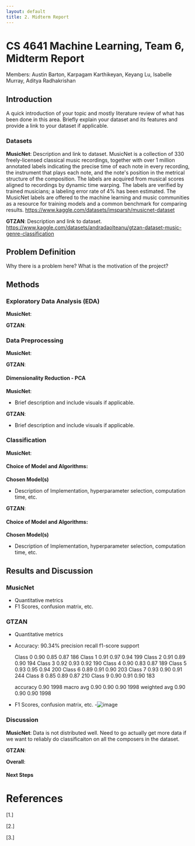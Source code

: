 ```yaml
---
layout: default
title: 2. Midterm Report
---
```

# CS 4641 Machine Learning, Team 6, Midterm Report
Members: Austin Barton, Karpagam Karthikeyan, Keyang Lu, Isabelle Murray, Aditya Radhakrishan

## Introduction
A quick introduction of your topic and mostly literature review of what has been done in this area. Briefly explain your dataset and its features and provide a link to your dataset if applicable.

### Datasets
**MusicNet**: Description and link to dataset.
MusicNet is a collection of 330 freely-licensed classical music recordings, together with over 1 million annotated labels indicating the precise time of each note in every recording, the instrument that plays each note, and the note's position in the metrical structure of the composition. The labels are acquired from musical scores aligned to recordings by dynamic time warping. The labels are verified by trained musicians; a labeling error rate of 4% has been estimated. The MusicNet labels are offered to the machine learning and music communities as a resource for training models and a common benchmark for comparing results.
https://www.kaggle.com/datasets/imsparsh/musicnet-dataset 

**GTZAN**: Description and link to dataset.
https://www.kaggle.com/datasets/andradaolteanu/gtzan-dataset-music-genre-classification 

## Problem Definition
Why there is a problem here? What is the motivation of the project? 

## Methods

### Exploratory Data Analysis (EDA)
**MusicNet**:

**GTZAN**:

### Data Preprocessing
**MusicNet**:

**GTZAN**:

#### Dimensionality Reduction - PCA
**MusicNet**:
- Brief description and include visuals if applicable.

**GTZAN**:
- Brief description and include visuals if applicable.

### Classification
**MusicNet**:
#### Choice of Model and Algorithms:
**Chosen Model(s)**
- Description of Implementation, hyperparameter selection, computation time, etc.

**GTZAN**:
#### Choice of Model and Algorithms:
**Chosen Model(s)**
- Description of Implementation, hyperparameter selection, computation time, etc.

## Results and Discussion

### MusicNet
- Quantitative metrics
- F1 Scores, confusion matrix, etc.

### GTZAN
- Quantitative metrics
- Accuracy: 90.34%
              precision    recall  f1-score   support

     Class 0       0.90      0.85      0.87       186
     Class 1       0.91      0.97      0.94       199
     Class 2       0.91      0.89      0.90       194
     Class 3       0.92      0.93      0.92       190
     Class 4       0.90      0.83      0.87       189
     Class 5       0.93      0.95      0.94       200
     Class 6       0.89      0.91      0.90       203
     Class 7       0.93      0.90      0.91       244
     Class 8       0.85      0.89      0.87       210
     Class 9       0.90      0.91      0.90       183

    accuracy                           0.90      1998
   macro avg       0.90      0.90      0.90      1998
weighted avg       0.90      0.90      0.90      1998
- F1 Scores, confusion matrix, etc.
-![image](https://github.com/abarton51/CS_4641_Project/assets/73034441/c650ea82-34e3-480f-af20-46ab67a7c203)



### Discussion
**MusicNet**: Data is not distributed well. Need to go actually get more data if we want to reliably do classificaiton on all the composers in the dataset.

**GTZAN**:

**Overall**:

#### Next Steps

# References
[1.]

[2.]

[3.]
